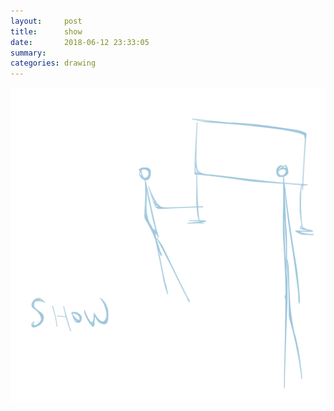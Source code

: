 ```yaml
---
layout:     post
title:      show
date:       2018-06-12 23:33:05
summary:    
categories: drawing
---
```

![show](/images/diary/show.png ".")

